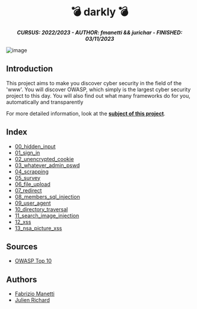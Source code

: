 <h1 align="center">
	💣 darkly 💣
</h1>

<p align="center">
	<b><i>CURSUS: 2022/2023 - AUTHOR: fmanetti && jurichar - FINISHED: 03/11/2023</i></b><br>
</p>

![image](https://github.com/manettifabrizio/42cursus_srcs/blob/main/images/darkly.gif)

## Introduction

This project aims to make you discover cyber security in the field of the 'www'.
You will discover OWASP, which simply is the largest cyber security project to this
day. You will also find out what many frameworks do for you, automatically and transparently

For more detailed information, look at the [**subject of this project**](https://github.com/manettifabrizio/42cursus_srcs/tree/main/subjects/darkly).

## Index

-   [00_hidden_input](00_hidden_input)
-   [01_sign_in](01_sign_in)
-   [02_unencrypted_cookie](02_unencrypted_cookie)
-   [03_whatever_admin_pswd](03_whatever_admin_pswd)
-   [04_scrapping](04_scrapping)
-   [05_survey](05_survey)
-   [06_file_upload](06_file_upload)
-   [07_redirect](07_redirect)
-   [08_members_sql_injection](08_members_sql_injection)
-   [09_user_agent](09_user_agent)
-   [10_directory_traversal](10_directory_traversal)
-   [11_search_image_injection](11_search_image_injection)
-   [12_xss](12_xss)
-   [13_nsa_picture_xss](13_nsa_picture_xss)

## Sources

-   [OWASP Top 10](https://owasp.org/Top10/)

## Authors

-   [Fabrizio Manetti](https://github.com/manettifabrizio)
-   [Julien Richard](https://github.com/jurichar)
